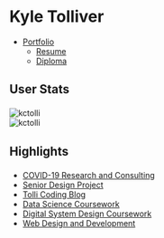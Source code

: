 Kyle Tolliver
================

  - [Portfolio](https://kctolli.github.io/)
      - [Resume](https://kctolli.github.io/Resume/)
      - [Diploma](https://kctolli.github.io/site_libs/images/diploma.pdf)
        

<h2>

User Stats

</h2>

<img align="center" src="https://github-readme-streak-stats.herokuapp.com/?user=kctolli&theme=dark" alt="kctolli" /><br />
<img align="center" src="https://github-readme-stats.vercel.app/api/top-langs/?username=kctolli&theme=dark&langs_count=8" alt="kctolli"/><br />

<h2>

Highlights

</h2>

  - [COVID-19 Research and
    Consulting](https://kctolli.github.io/COVID-19/index.html)
  - [Senior Design Project](https://ecen499-nasa.github.io/index.html)
  - [Tolli Coding Blog](https://tolli-coding.netlify.app/)
  - [Data Science
    Coursework](https://kctolli.github.io/Data-Science/index.html)
  - [Digital System Design
    Coursework](https://kctolli.github.io/ECEN340/index.html)
  - [Web Design and
    Development](https://kctolli.github.io/WDD100/index.html)
